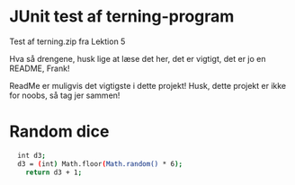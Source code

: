 # JUnit test af terning-program
Test af terning.zip fra Lektion 5

Hva så drengene, husk lige at læse det her, det er vigtigt, det er jo en README, Frank!

ReadMe er muligvis det vigtigste i dette projekt!
Husk, dette projekt er ikke for noobs, så tag jer sammen!

# Random dice
```sh
  int d3;
  d3 = (int) Math.floor(Math.random() * 6);
	return d3 + 1;   
```
